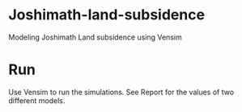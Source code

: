 # Joshimath-land-subsidence
Modeling Joshimath Land subsidence using Vensim

# Run
Use Vensim to run the simulations. See Report for the values of two different models.

